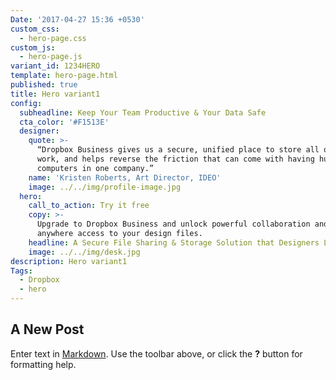 ```yaml
---
Date: '2017-04-27 15:36 +0530'
custom_css:
  - hero-page.css
custom_js:
  - hero-page.js
variant_id: 1234HERO
template: hero-page.html
published: true
title: Hero variant1
config:
  subheadline: Keep Your Team Productive & Your Data Safe
  cta_color: '#F1513E'
  designer:
    quote: >-
      “Dropbox Business gives us a secure, unified place to store all of our
      work, and helps reverse the friction that can come with having hundreds of
      computers in one company.”
    name: 'Kristen Roberts, Art Director, IDEO'
    image: ../../img/profile-image.jpg
  hero:
    call_to_action: Try it free
    copy: >-
      Upgrade to Dropbox Business and unlock powerful collaboration and anytime
      anywhere access to your design files. 
    headline: A Secure File Sharing & Storage Solution that Designers Love
    image: ../../img/desk.jpg
description: Hero variant1
Tags:
  - Dropbox
  - hero
---
```

## A New Post

Enter text in [Markdown](http://daringfireball.net/projects/markdown/). Use the toolbar above, or click the **?** button for formatting help.
